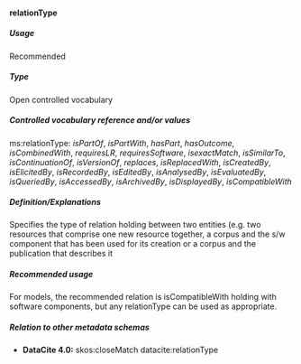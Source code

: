 #### relationType
##### Usage
Recommended
##### Type
Open controlled vocabulary
##### Controlled vocabulary reference and/or values
ms:relationType: _isPartOf_, _isPartWith_, _hasPart_, _hasOutcome_, _isCombinedWith_, _requiresLR_, _requiresSoftware_, _isexactMatch_, _isSimilarTo_, _isContinuationOf_, _isVersionOf_, _replaces_, _isReplacedWith_, _isCreatedBy_, _isElicitedBy_, _isRecordedBy_, _isEditedBy_, _isAnalysedBy_, _isEvaluatedBy_, _isQueriedBy_, _isAccessedBy_, _isArchivedBy_, _isDisplayedBy_, _isCompatibleWith_
##### Definition/Explanations
Specifies the type of relation holding between two entities (e.g. two resources that comprise one new resource together, a corpus and the s/w component that has been used for its creation or a corpus and the publication that describes it
##### Recommended usage
For models, the recommended relation is isCompatibleWith holding with software components, but any relationType can be used as appropriate.
##### Relation to other metadata schemas
* **DataCite 4.0:** skos:closeMatch datacite:relationType
